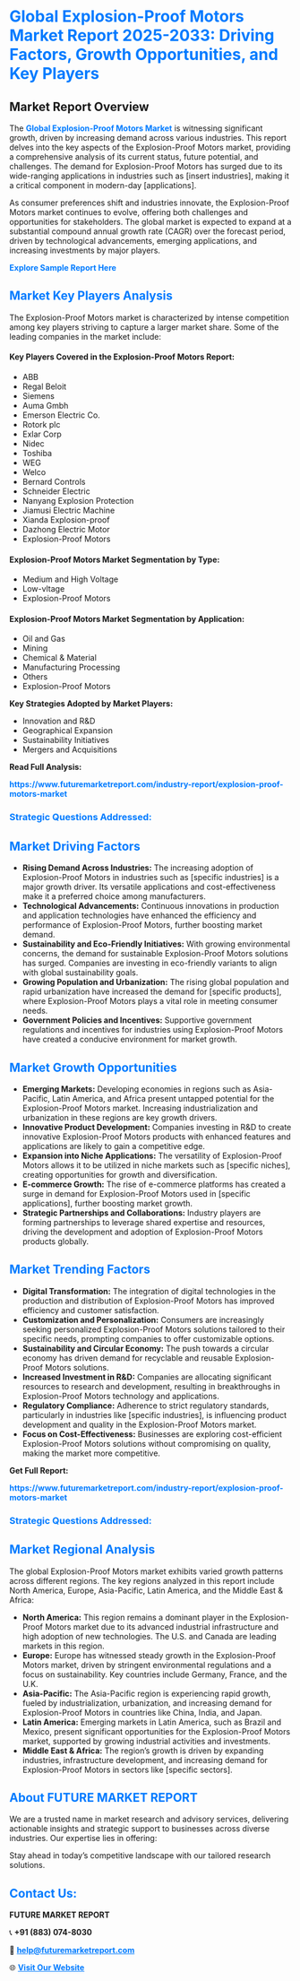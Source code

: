 <h1 style="color: #007BFF;">Global Explosion-Proof Motors Market Report 2025-2033: Driving Factors, Growth Opportunities, and Key Players</h1>

<section id="overview">
<h2>Market Report Overview</h2>
<p>The <a href="https://www.futuremarketreport.com/industry-report/explosion-proof-motors-market" style="color: #007BFF; text-decoration: none;"><strong>Global Explosion-Proof Motors Market</strong></a> is witnessing significant growth, driven by increasing demand across various industries. This report delves into the key aspects of the Explosion-Proof Motors market, providing a comprehensive analysis of its current status, future potential, and challenges. The demand for Explosion-Proof Motors has surged due to its wide-ranging applications in industries such as [insert industries], making it a critical component in modern-day [applications].</p>
<p>As consumer preferences shift and industries innovate, the Explosion-Proof Motors market continues to evolve, offering both challenges and opportunities for stakeholders. The global market is expected to expand at a substantial compound annual growth rate (CAGR) over the forecast period, driven by technological advancements, emerging applications, and increasing investments by major players.</p>
</section>

<section id="overview">
<p><a href="https://www.futuremarketreport.com/request-sample/reportId=50594" style="color: #007BFF; text-decoration: none;"><strong>Explore Sample Report Here</strong></a></p>
</section>

<section id="key-players">
<h2 style="color: #007BFF;">Market Key Players Analysis</h2>
<p>The Explosion-Proof Motors market is characterized by intense competition among key players striving to capture a larger market share. Some of the leading companies in the market include:</p>
<h4>Key Players Covered in the Explosion-Proof Motors Report:</h4>
<ul><li>ABB</li><li>Regal Beloit</li><li>Siemens</li><li>Auma Gmbh</li><li>Emerson Electric Co.</li><li>Rotork plc</li><li>Exlar Corp</li><li>Nidec</li><li>Toshiba</li><li>WEG</li><li>Welco</li><li>Bernard Controls</li><li>Schneider Electric</li><li>Nanyang Explosion Protection</li><li>Jiamusi Electric Machine</li><li>Xianda Explosion-proof</li><li>Dazhong Electric Motor</li><li>Explosion-Proof Motors</li></ul>
<h4>Explosion-Proof Motors Market Segmentation by Type:</h4>
<ul><li>Medium and High Voltage</li><li>Low-vltage</li><li>Explosion-Proof Motors</li></ul>

<h4>Explosion-Proof Motors Market Segmentation by Application:</h4>
<ul><li>Oil and Gas</li><li>Mining</li><li>Chemical &amp; Material</li><li>Manufacturing Processing</li><li>Others</li><li>Explosion-Proof Motors</li></ul>
<p><strong>Key Strategies Adopted by Market Players:</strong></p>
<ul>
<li>Innovation and R&D</li>
<li>Geographical Expansion</li>
<li>Sustainability Initiatives</li>
<li>Mergers and Acquisitions</li>
</ul>
</section>

<section>
<p><strong>Read Full Analysis: </strong></p><a href="https://www.futuremarketreport.com/industry-report/explosion-proof-motors-market" style="color: #007BFF; text-decoration: none;"><strong>https://www.futuremarketreport.com/industry-report/explosion-proof-motors-market</strong></a>
<h3 style="color: #007BFF;">Strategic Questions Addressed:</h3>
</section>

<section id="driving-factors">
<h2 style="color: #007BFF;">Market Driving Factors</h2>
<ul>
<li><strong>Rising Demand Across Industries:</strong> The increasing adoption of Explosion-Proof Motors in industries such as [specific industries] is a major growth driver. Its versatile applications and cost-effectiveness make it a preferred choice among manufacturers.</li>
<li><strong>Technological Advancements:</strong> Continuous innovations in production and application technologies have enhanced the efficiency and performance of Explosion-Proof Motors, further boosting market demand.</li>
<li><strong>Sustainability and Eco-Friendly Initiatives:</strong> With growing environmental concerns, the demand for sustainable Explosion-Proof Motors solutions has surged. Companies are investing in eco-friendly variants to align with global sustainability goals.</li>
<li><strong>Growing Population and Urbanization:</strong> The rising global population and rapid urbanization have increased the demand for [specific products], where Explosion-Proof Motors plays a vital role in meeting consumer needs.</li>
<li><strong>Government Policies and Incentives:</strong> Supportive government regulations and incentives for industries using Explosion-Proof Motors have created a conducive environment for market growth.</li>
</ul>
</section>

<section id="growth-opportunities">
<h2 style="color: #007BFF;">Market Growth Opportunities</h2>
<ul>
<li><strong>Emerging Markets:</strong> Developing economies in regions such as Asia-Pacific, Latin America, and Africa present untapped potential for the Explosion-Proof Motors market. Increasing industrialization and urbanization in these regions are key growth drivers.</li>
<li><strong>Innovative Product Development:</strong> Companies investing in R&D to create innovative Explosion-Proof Motors products with enhanced features and applications are likely to gain a competitive edge.</li>
<li><strong>Expansion into Niche Applications:</strong> The versatility of Explosion-Proof Motors allows it to be utilized in niche markets such as [specific niches], creating opportunities for growth and diversification.</li>
<li><strong>E-commerce Growth:</strong> The rise of e-commerce platforms has created a surge in demand for Explosion-Proof Motors used in [specific applications], further boosting market growth.</li>
<li><strong>Strategic Partnerships and Collaborations:</strong> Industry players are forming partnerships to leverage shared expertise and resources, driving the development and adoption of Explosion-Proof Motors products globally.</li>
</ul>
</section>

<section id="trending-factors">
<h2 style="color: #007BFF;">Market Trending Factors</h2>
<ul>
<li><strong>Digital Transformation:</strong> The integration of digital technologies in the production and distribution of Explosion-Proof Motors has improved efficiency and customer satisfaction.</li>
<li><strong>Customization and Personalization:</strong> Consumers are increasingly seeking personalized Explosion-Proof Motors solutions tailored to their specific needs, prompting companies to offer customizable options.</li>
<li><strong>Sustainability and Circular Economy:</strong> The push towards a circular economy has driven demand for recyclable and reusable Explosion-Proof Motors solutions.</li>
<li><strong>Increased Investment in R&D:</strong> Companies are allocating significant resources to research and development, resulting in breakthroughs in Explosion-Proof Motors technology and applications.</li>
<li><strong>Regulatory Compliance:</strong> Adherence to strict regulatory standards, particularly in industries like [specific industries], is influencing product development and quality in the Explosion-Proof Motors market.</li>
<li><strong>Focus on Cost-Effectiveness:</strong> Businesses are exploring cost-efficient Explosion-Proof Motors solutions without compromising on quality, making the market more competitive.</li>
</ul>
</section>

<section>
<p><strong>Get Full Report: </strong></p><a href="https://www.futuremarketreport.com/industry-report/explosion-proof-motors-market" style="color: #007BFF; text-decoration: none;"><strong>https://www.futuremarketreport.com/industry-report/explosion-proof-motors-market</strong></a>
<h3 style="color: #007BFF;">Strategic Questions Addressed:</h3>
</section>


<section id="regional-analysis">
<h2 style="color: #007BFF;">Market Regional Analysis</h2>
<p>The global Explosion-Proof Motors market exhibits varied growth patterns across different regions. The key regions analyzed in this report include North America, Europe, Asia-Pacific, Latin America, and the Middle East & Africa:</p>
<ul>
<li><strong>North America:</strong> This region remains a dominant player in the Explosion-Proof Motors market due to its advanced industrial infrastructure and high adoption of new technologies. The U.S. and Canada are leading markets in this region.</li>
<li><strong>Europe:</strong> Europe has witnessed steady growth in the Explosion-Proof Motors market, driven by stringent environmental regulations and a focus on sustainability. Key countries include Germany, France, and the U.K.</li>
<li><strong>Asia-Pacific:</strong> The Asia-Pacific region is experiencing rapid growth, fueled by industrialization, urbanization, and increasing demand for Explosion-Proof Motors in countries like China, India, and Japan.</li>
<li><strong>Latin America:</strong> Emerging markets in Latin America, such as Brazil and Mexico, present significant opportunities for the Explosion-Proof Motors market, supported by growing industrial activities and investments.</li>
<li><strong>Middle East & Africa:</strong> The region’s growth is driven by expanding industries, infrastructure development, and increasing demand for Explosion-Proof Motors in sectors like [specific sectors].</li>
</ul>
</section>

<footer>
<h2 style="color: #007BFF;">About FUTURE MARKET REPORT</h2>
<p>We are a trusted name in market research and advisory services, delivering actionable insights and strategic support to businesses across diverse industries. Our expertise lies in offering:</p>

<p>Stay ahead in today’s competitive landscape with our tailored research solutions.</p>

<h2 style="color: #007BFF;">Contact Us:</h2>
<p><strong>FUTURE MARKET REPORT</strong></p>
<p>📞 <strong>+91 (883) 074-8030</strong></p>
<p>📧 <strong><a href="mailto:help@futuremarketreport.com" style="color: #007BFF;">help@futuremarketreport.com</a></strong></p>
<p>🌐 <strong><a href="https://www.futuremarketreport.com/" style="color: #007BFF;">Visit Our Website</a></strong></p>
</footer>